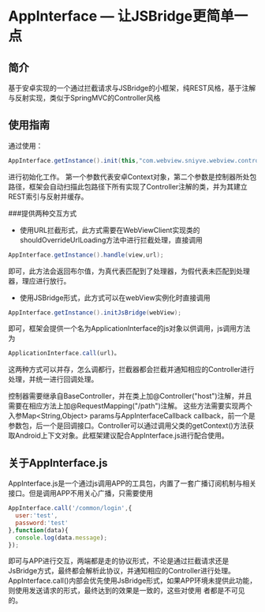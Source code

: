 AppInterface — 让JSBridge更简单一点
==================================================

简介
----

基于安卓实现的一个通过拦截请求与JSBridge的小框架，纯REST风格，基于注解与反射实现，类似于SpringMVC的Controller风格

使用指南
----

通过使用：
```Java
AppInterface.getInstance().init(this,"com.webview.sniyve.webview.controllers");
```
进行初始化工作。
第一个参数代表安卓Context对象，第二个参数是控制器所处包路径，框架会自动扫描此包路径下所有实现了Controller注解的类，并为其建立REST索引与反射并缓存。

###提供两种交互方式
* 使用URL拦截形式，此方式需要在WebViewClient实现类的shouldOverrideUrlLoading方法中进行拦截处理，直接调用
```Java
AppInterface.getInstance().handle(view,url);
```
即可，此方法会返回布尔值，为真代表匹配到了处理器，为假代表未匹配到处理器，理应进行放行。
* 使用JSBridge形式，此方式可以在webView实例化时直接调用
```Java
AppInterface.getInstance().initJsBridge(webView);
```
即可，框架会提供一个名为ApplicationInterface的js对象以供调用，js调用方法为
```javascript 
ApplicationInterface.call(url)。
```
这两种方式可以并存，怎么调都行，拦截器都会拦截并通知相应的Controller进行处理，并统一进行回调处理。

控制器需要继承自BaseController，并在类上加@Controller("host")注解，并且需要在相应方法上加@RequestMapping("/path")注解。
这些方法需要实现两个入参Map&lt;String,Object&gt; params与AppInterfaceCallback callback，前一个是参数包，后一个是回调接口。Controller可以通过调用父类的getContext()方法获取Android上下文对象。此框架建议配合AppInterface.js进行配合使用。

关于AppInterface.js
-----

AppInterface.js是一个通过js调用APP的工具包，内置了一套广播订阅机制与相关接口。但是调用APP不用关心广播，只需要使用
```javascript
AppInterface.call('/common/login',{
  user:'test',
  password:'test'
},function(data){
  console.log(data.message);
});
```
即可与APP进行交互，两端都是走的协议形式，不论是通过拦截请求还是JsBridge方式，最终都会解析此协议，并通知相应的Controller进行处理。
AppInterface.call()内部会优先使用JsBridge形式，如果APP环境未提供此功能，则使用发送请求的形式，最终达到的效果是一致的，这些对使用
者都是不可见的。
